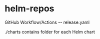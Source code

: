 # helm-repos

GitHub Workflow/Actions -- release.yaml

./charts contains folder for each Helm chart
